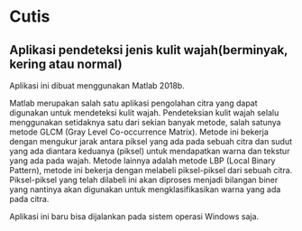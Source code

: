 # Cutis
## Aplikasi pendeteksi jenis kulit wajah(berminyak, kering atau normal)

Aplikasi ini dibuat menggunakan Matlab 2018b.<br>
<p>Matlab merupakan salah satu aplikasi pengolahan citra yang dapat digunakan untuk mendeteksi kulit wajah. Pendeteksian kulit wajah selalu menggunakan setidaknya satu dari sekian banyak metode, salah satunya metode GLCM (Gray Level Co-occurrence Matrix). Metode ini bekerja dengan mengukur jarak antara piksel yang ada pada sebuah citra dan sudut yang ada diantara keduanya (piksel) untuk mendapatkan warna dan tekstur yang ada pada wajah. Metode lainnya adalah metode LBP (Local Binary Pattern), metode ini bekerja dengan melabeli piksel-piksel dari sebuah citra. Piksel-piksel yang telah dilabeli ini akan diproses menjadi bilangan biner yang nantinya akan digunakan untuk mengklasifikasikan warna yang ada pada citra.</p>

Aplikasi ini baru bisa dijalankan pada sistem operasi Windows saja.
